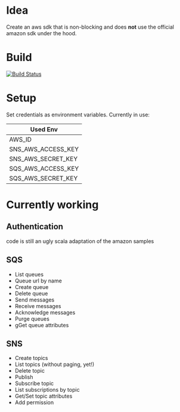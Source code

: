 # Idea

Create an aws sdk that is non-blocking and does **not** use the official amazon sdk under the hood.

# Build

[![Build Status](https://travis-ci.org/bomgar/reactive-aws.svg?branch=master)](https://travis-ci.org/bomgar/reactive-aws)

# Setup
Set credentials as environment variables. Currently in use:

| Used Env |
| --- |
| AWS\_ID |
| SNS\_AWS\_ACCESS\_KEY |
| SNS\_AWS\_SECRET\_KEY |
| SQS\_AWS\_ACCESS\_KEY |
| SQS\_AWS\_SECRET\_KEY |

# Currently working
## Authentication 
code is still an ugly scala adaptation of the amazon samples

## SQS
* List queues
* Queue url by name
* Create queue
* Delete queue
* Send messages
* Receive messages
* Acknowledge messages
* Purge queues
* gGet queue attributes

## SNS
* Create topics
* List topics (without paging, yet!)
* Delete topic
* Publish
* Subscribe topic
* List subscriptions by topic
* Get/Set topic attributes
* Add permission